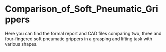 # Comparison_of_Soft_Pneumatic_Grippers
Here you can find the formal report and CAD files comparing two, three and four-fingered soft pneumatic grippers in a grasping and lifting task with various shapes.
